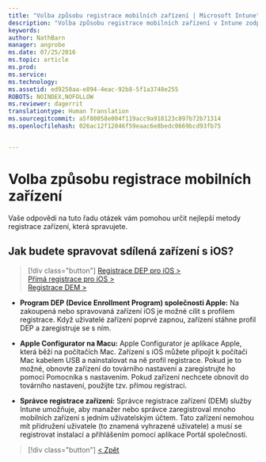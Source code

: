 ```yaml
---
title: "Volba způsobu registrace mobilních zařízení | Microsoft Intune"
description: "Volba způsobu registrace mobilních zařízení v Intune zodpovězením několik jednoduchých dotazů"
keywords: 
author: NathBarn
manager: angrobe
ms.date: 07/25/2016
ms.topic: article
ms.prod: 
ms.service: 
ms.technology: 
ms.assetid: ed9250aa-e894-4eac-92b8-5f1a3748e255
ROBOTS: NOINDEX,NOFOLLOW
ms.reviewer: dagerrit
translationtype: Human Translation
ms.sourcegitcommit: a5f80058e004f119acc9a918123c897b72b71314
ms.openlocfilehash: 026ac12f12046f59eaac6e8bedc0669bcd93fb75


---
```

# Volba způsobu registrace mobilních zařízení

Vaše odpovědi na tuto řadu otázek vám pomohou určit nejlepší metody registrace zařízení, která spravujete.


## **Jak budete spravovat sdílená zařízení s iOS?**

  > [!div class="button"]
  [Registrace DEP pro iOS >](/intune/deploy-use/ios-device-enrollment-program-in-microsoft-intune)<br>[Přímá registrace pro iOS >](/intune/deploy-use/ios-direct-enrollment-in-microsoft-intune)<br>[Registrace DEM >](/intune/deploy-use/enroll-corporate-owned-devices-with-the-device-enrollment-manager-in-microsoft-intune)

  - **Program DEP (Device Enrollment Program) společnosti Apple:** Na zakoupená nebo spravovaná zařízení iOS je možné cílit s profilem registrace. Když uživatelé zařízení poprvé zapnou, zařízení stáhne profil DEP a zaregistruje se s ním.

  - **Apple Configurator na Macu:** Apple Configurator je aplikace Apple, která běží na počítačích Mac. Zařízení s iOS můžete připojit k počítači Mac kabelem USB a nainstalovat na ně profil registrace. Pokud je to možné, obnovte zařízení do továrního nastavení a zaregistrujte ho pomocí Pomocníka s nastavením. Pokud zařízení nechcete obnovit do továrního nastavení, použijte tzv. přímou registraci.

  - **Správce registrace zařízení:** Správce registrace zařízení (DEM) služby Intune umožňuje, aby manažer nebo správce zaregistroval mnoho mobilních zařízení s jedním uživatelským účtem. Tato zařízení nemohou mít přidružení uživatele (to znamená vyhrazené uživatele) a musí se registrovat instalací a přihlášením pomocí aplikace Portál společnosti.

  > [!div class="button"]
  [< Zpět](choose-how-to-enroll-devices3.md)



<!--HONumber=Aug16_HO5-->


